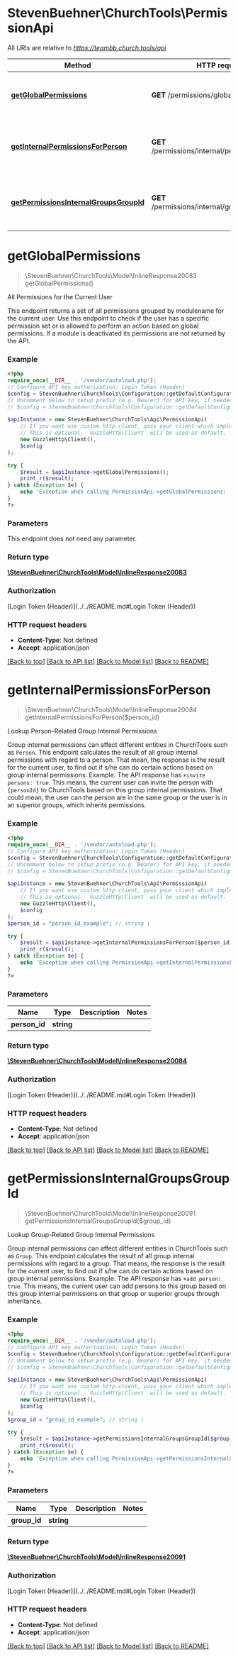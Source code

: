 # StevenBuehner\ChurchTools\PermissionApi

All URIs are relative to *https://teambb.church.tools/api*

Method | HTTP request | Description
------------- | ------------- | -------------
[**getGlobalPermissions**](PermissionApi.md#getglobalpermissions) | **GET** /permissions/global | All Permissions for the Current User
[**getInternalPermissionsForPerson**](PermissionApi.md#getinternalpermissionsforperson) | **GET** /permissions/internal/persons/{personId} | Lookup Person-Related Group Internal Permissions
[**getPermissionsInternalGroupsGroupId**](PermissionApi.md#getpermissionsinternalgroupsgroupid) | **GET** /permissions/internal/groups/{groupId} | Lookup Group-Related Group Internal Permissions

# **getGlobalPermissions**
> \StevenBuehner\ChurchTools\Model\InlineResponse20083 getGlobalPermissions()

All Permissions for the Current User

This endpoint returns a set of all permissions grouped by modulename for the current user. Use this endpoint to check if the user has a specific permission set or is allowed to perform an action based on global permissions.  If a module is deactivated its permissions are not returned by the API.

### Example
```php
<?php
require_once(__DIR__ . '/vendor/autoload.php');
// Configure API key authorization: Login Token (Header)
$config = StevenBuehner\ChurchTools\Configuration::getDefaultConfiguration()->setApiKey('Authorization', 'YOUR_API_KEY');
// Uncomment below to setup prefix (e.g. Bearer) for API key, if needed
// $config = StevenBuehner\ChurchTools\Configuration::getDefaultConfiguration()->setApiKeyPrefix('Authorization', 'Bearer');

$apiInstance = new StevenBuehner\ChurchTools\Api\PermissionApi(
    // If you want use custom http client, pass your client which implements `GuzzleHttp\ClientInterface`.
    // This is optional, `GuzzleHttp\Client` will be used as default.
    new GuzzleHttp\Client(),
    $config
);

try {
    $result = $apiInstance->getGlobalPermissions();
    print_r($result);
} catch (Exception $e) {
    echo 'Exception when calling PermissionApi->getGlobalPermissions: ', $e->getMessage(), PHP_EOL;
}
?>
```

### Parameters
This endpoint does not need any parameter.

### Return type

[**\StevenBuehner\ChurchTools\Model\InlineResponse20083**](../Model/InlineResponse20083.md)

### Authorization

[Login Token (Header)](../../README.md#Login Token (Header))

### HTTP request headers

 - **Content-Type**: Not defined
 - **Accept**: application/json

[[Back to top]](#) [[Back to API list]](../../README.md#documentation-for-api-endpoints) [[Back to Model list]](../../README.md#documentation-for-models) [[Back to README]](../../README.md)

# **getInternalPermissionsForPerson**
> \StevenBuehner\ChurchTools\Model\InlineResponse20084 getInternalPermissionsForPerson($person_id)

Lookup Person-Related Group Internal Permissions

Group internal permissions can affect different entities in ChurchTools such as `Person`. This endpoint calculates the result of all group internal permissions with regard to a person. That mean, the response is the result for the current user, to find out if s/he can do certain actions based on group internal permissions.  Example: The API response has `+invite persons: true`. This means, the current user can invite the person with `{personId}` to ChurchTools based on this group internal permissions. That could mean, the user can the person are in the same group or the user is in an superior groups, which inherits permissions.

### Example
```php
<?php
require_once(__DIR__ . '/vendor/autoload.php');
// Configure API key authorization: Login Token (Header)
$config = StevenBuehner\ChurchTools\Configuration::getDefaultConfiguration()->setApiKey('Authorization', 'YOUR_API_KEY');
// Uncomment below to setup prefix (e.g. Bearer) for API key, if needed
// $config = StevenBuehner\ChurchTools\Configuration::getDefaultConfiguration()->setApiKeyPrefix('Authorization', 'Bearer');

$apiInstance = new StevenBuehner\ChurchTools\Api\PermissionApi(
    // If you want use custom http client, pass your client which implements `GuzzleHttp\ClientInterface`.
    // This is optional, `GuzzleHttp\Client` will be used as default.
    new GuzzleHttp\Client(),
    $config
);
$person_id = "person_id_example"; // string | 

try {
    $result = $apiInstance->getInternalPermissionsForPerson($person_id);
    print_r($result);
} catch (Exception $e) {
    echo 'Exception when calling PermissionApi->getInternalPermissionsForPerson: ', $e->getMessage(), PHP_EOL;
}
?>
```

### Parameters

Name | Type | Description  | Notes
------------- | ------------- | ------------- | -------------
 **person_id** | **string**|  |

### Return type

[**\StevenBuehner\ChurchTools\Model\InlineResponse20084**](../Model/InlineResponse20084.md)

### Authorization

[Login Token (Header)](../../README.md#Login Token (Header))

### HTTP request headers

 - **Content-Type**: Not defined
 - **Accept**: application/json

[[Back to top]](#) [[Back to API list]](../../README.md#documentation-for-api-endpoints) [[Back to Model list]](../../README.md#documentation-for-models) [[Back to README]](../../README.md)

# **getPermissionsInternalGroupsGroupId**
> \StevenBuehner\ChurchTools\Model\InlineResponse20091 getPermissionsInternalGroupsGroupId($group_id)

Lookup Group-Related Group Internal Permissions

Group internal permissions can affect different entities in ChurchTools such as `Group`. This endpoint calculates the result of all group internal permissions with regard to a group. That means, the response is the result for the current user, to find out if s/he can do certain actions based on group internal permissions.  Example: The API response has `+add person: true`. This means, the current user can add persons to this group based on this group internal permissions on that group or superior groups through inheritance.

### Example
```php
<?php
require_once(__DIR__ . '/vendor/autoload.php');
// Configure API key authorization: Login Token (Header)
$config = StevenBuehner\ChurchTools\Configuration::getDefaultConfiguration()->setApiKey('Authorization', 'YOUR_API_KEY');
// Uncomment below to setup prefix (e.g. Bearer) for API key, if needed
// $config = StevenBuehner\ChurchTools\Configuration::getDefaultConfiguration()->setApiKeyPrefix('Authorization', 'Bearer');

$apiInstance = new StevenBuehner\ChurchTools\Api\PermissionApi(
    // If you want use custom http client, pass your client which implements `GuzzleHttp\ClientInterface`.
    // This is optional, `GuzzleHttp\Client` will be used as default.
    new GuzzleHttp\Client(),
    $config
);
$group_id = "group_id_example"; // string | 

try {
    $result = $apiInstance->getPermissionsInternalGroupsGroupId($group_id);
    print_r($result);
} catch (Exception $e) {
    echo 'Exception when calling PermissionApi->getPermissionsInternalGroupsGroupId: ', $e->getMessage(), PHP_EOL;
}
?>
```

### Parameters

Name | Type | Description  | Notes
------------- | ------------- | ------------- | -------------
 **group_id** | **string**|  |

### Return type

[**\StevenBuehner\ChurchTools\Model\InlineResponse20091**](../Model/InlineResponse20091.md)

### Authorization

[Login Token (Header)](../../README.md#Login Token (Header))

### HTTP request headers

 - **Content-Type**: Not defined
 - **Accept**: application/json

[[Back to top]](#) [[Back to API list]](../../README.md#documentation-for-api-endpoints) [[Back to Model list]](../../README.md#documentation-for-models) [[Back to README]](../../README.md)

